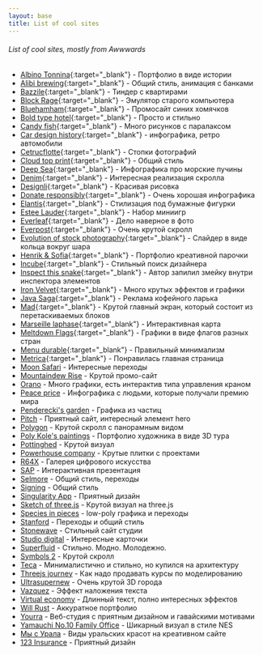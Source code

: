 ```yaml
---
layout: base
title: List of cool sites
---
```


###### List of cool sites, mostly from Awwwards
* [Albino Tonnina](https://albinotonnina.com/){:target="_blank"} - Портфолио в виде истории
* [Alibi brewing](https://alibibrewing.co.nz/){:target="_blank"} - Общий стиль, анимация с банками
* [Bazzile](https://bazzile.ch/users){:target="_blank"} - Тиндер с квартирами
* [Block Rage](https://blockrage.pgs-soft.com/){:target="_blank"} - Эмулятор старого компьютера
* [Bluehamham](https://bluehamham.com/){:target="_blank"} - Промосайт синих хомячков
* [Bold type hotel](https://theboldtypehotel.com/){:target="_blank"} - Просто и стильно
* [Candy fish](https://candy.fish/){:target="_blank"} - Много рисунков с паралаксом
* [Car design history](https://www.cardesignhistory.com/){:target="_blank"} - инфографика, ретро автомобили
* [Cetrucflotte](https://cetrucflotte.com/){:target="_blank"} - Стопки фотографий
* [Cloud top print](https://www.cloudtoprint.co.uk/){:target="_blank"} - Общий стиль
* [Deep Sea](https://neal.fun/deep-sea/){:target="_blank"} - Инфографика про морские пучины
* [Denim](https://www.lyst.com/denim-report){:target="_blank"} - Интересная реализация скролла
* [Designli](https://designli.co/){:target="_blank"} - Красивая рисовка
* [Donate responsibly](https://donateresponsibly.org/){:target="_blank"} - Очень хорошая инфографика
* [Elantis](https://pret-travaux-amenagement.elantis.be/fr){:target="_blank"} - Стилизация под бумажные фигурки
* [Estee Lauder](https://www.esteelauderanrcade.com/en-us/hub/){:target="_blank"} - Набор миниигр
* [Everleaf](https://www.everleafdrinks.com/){:target="_blank"} - Дело наверное в фото
* [Everpost](https://www.start.everpost.com/){:target="_blank"} - Очень крутой скролл
* [Evolution of stock photography](https://evolution.depositphotos.com/){:target="_blank"} - Слайдер в виде кольца вокруг шара
* [Henrik & Sofia](https://henrikandsofia.com/){:target="_blank"} - Портфолио креативной парочки
* [Incube](https://designer.incube.agency/){:target="_blank"} - Стильный поиск дизайнера
* [Inspect this snake](https://matthewrayfield.com/goodies/inspect-this-snake/){:target="_blank"} - Автор запилил змейку внутри инспектора элементов
* [Iron Velvet](https://ironvelvet.studio/){:target="_blank"} - Много крутых эффектов и графики
* [Java Saga](https://javasagacoffee.com/){:target="_blank"} - Реклама кофейного ларька
* [Mad](https://mad.ac/){:target="_blank"} - Крутой главный экран, который состоит из перетаскиваемых блоков
* [Marseille laphase](https://marseille.laphase5.com/en){:target="_blank"} - Интерактивная карта
* [Meltdown Flags](https://www.meltdownflags.org/){:target="_blank"} - Графики в виде флагов разных стран
* [Menu durable](https://menudurable.ca/en/){:target="_blank"} - Правильный минимализм
* [Metrica](https://www.metrica.us/){:target="_blank"} - Понравилась главная страница
* [Moon Safari](https://www.moonsafari.archi/projets/) - Интересные переходы
* [Mountaindew Rise](https://www.mountaindewrise.com/) - Крутой промо-сайт
* [Orano](https://www.orano.group/experience/innovation/en/menu) - Много графики, есть интерактив типа управления краном
* [Peace price](https://peaceprizelaureates.nobelpeacecenter.org/en) - Инфографика с людьми, которые получали премию мира
* [Penderecki's garden](https://pendereckisgarden.pl/en) - Графика из частиц
* [Pitch](https://pitch.com/) - Приятный сайт, интересный элемент hero
* [Polygon](https://polygondesign.com.au/) - Крутой скролл с панорамным видом
* [Poly Kole's paintings](https://pollykole.com/) - Портфолио художника в виде 3D тура
* [Pottinghed](https://pottingshed.com/) - Крутой визуал
* [Powerhouse company](https://www.powerhouse-company.com/) - Крутые плитки с проектами
* [R64X](https://r64x.com/) - Галерея цифрового искусства
* [SAP](https://www.sap.com/dmc/exp/2020-07-design-to-operate) - Интерактивная презентация
* [Selmore](https://selmore.com/en/) - Общий стиль, переходы
* [Signing](https://signing.co.jp/) - Общий стиль
* [Singularity App](https://singularity-app.com/ru/#promo-screen) - Приятный дизайн
* [Sketch of three.js](https://ykob.github.io/sketch-threejs/) - Крутой визуал на three.js
* [Species in pieces](http://species-in-pieces.com/#) - low-poly графика и переходы
* [Stanford](https://stanford.kiev.ua/) - Переходы и общий стиль
* [Stonewave](https://www.stonewave.net/) - Стильный сайт студии
* [Studio digital](https://www.studiodigital.at/) - Интересные карточки
* [Superfluid](https://getsuperfluid.com/) - Стильно. Модно. Молодежно.
* [Symbols 2](https://symbols.designessentials.co/) - Крутой скролл
* [Teca](https://teca.ee/) - Минималистично и стильно, но купился на архитектуру
* [Threejs journey](https://threejs-journey.xyz/) - Как надо продавать курсы по моделированию
* [Ultrasupernew](https://ultrasupernew.com/) - Очень крутой 3D города
* [Vazquez](https://www.vazquez.nl/) - Эффект наложения текста
* [Virtual economy](https://atelier.net/virtual-economy/) - Длинный текст, полно интересных эффектов
* [Will Rust](https://www.willrust.co/) - Аккуратное портфолио
* [Yourra](https://yourra.fr/) - Веб-студия с приятным дизайном и гавайскими мотивами
* [Yamauchi No.10 Family Office](https://y-n10.com/) - Шикарный визуал в стиле NES
* [Мы с Урала](https://xn-----8kca8cc4agt0f.xn--p1ai/) - Виды уральских красот на креативном сайте
* [123 Insurance](https://www.123.ie/) - Приятный дизайн
